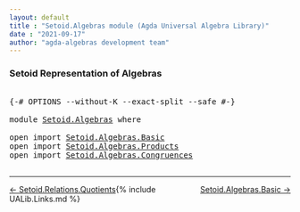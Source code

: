 ```yaml
---
layout: default
title : "Setoid.Algebras module (Agda Universal Algebra Library)"
date : "2021-09-17"
author: "agda-algebras development team"
---
```


### <a id="setoid-representation-of-algebras">Setoid Representation of Algebras</a>

<pre class="Agda">

<a id="252" class="Symbol">{-#</a> <a id="256" class="Keyword">OPTIONS</a> <a id="264" class="Pragma">--without-K</a> <a id="276" class="Pragma">--exact-split</a> <a id="290" class="Pragma">--safe</a> <a id="297" class="Symbol">#-}</a>

<a id="302" class="Keyword">module</a> <a id="309" href="Setoid.Algebras.html" class="Module">Setoid.Algebras</a> <a id="325" class="Keyword">where</a>

<a id="332" class="Keyword">open</a> <a id="337" class="Keyword">import</a> <a id="344" href="Setoid.Algebras.Basic.html" class="Module">Setoid.Algebras.Basic</a>
<a id="366" class="Keyword">open</a> <a id="371" class="Keyword">import</a> <a id="378" href="Setoid.Algebras.Products.html" class="Module">Setoid.Algebras.Products</a>
<a id="403" class="Keyword">open</a> <a id="408" class="Keyword">import</a> <a id="415" href="Setoid.Algebras.Congruences.html" class="Module">Setoid.Algebras.Congruences</a>

</pre>

--------------------------------

<span style="float:left;">[← Setoid.Relations.Quotients](Setoid.Relations.Quotients.html)</span>
<span style="float:right;">[Setoid.Algebras.Basic →](Setoid.Algebras.Basic.html)</span>

{% include UALib.Links.md %}
